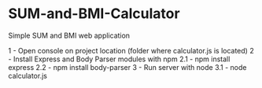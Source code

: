 # SUM-and-BMI-Calculator
Simple SUM and BMI web application

1 - Open console on project location (folder where calculator.js is located)
2 - Install Express and Body Parser modules with npm
  2.1 - npm install express
  2.2 - npm install body-parser
3 - Run server with node
  3.1 - node calculator.js
